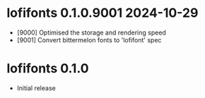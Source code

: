 # lofifonts 0.1.0.9001  2024-10-29

* [9000] Optimised the storage and rendering speed
* [9001] Convert bittermelon fonts to 'lofifont' spec

# lofifonts 0.1.0

* Initial release